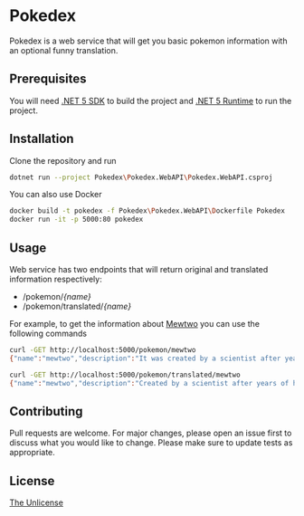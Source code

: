 # Pokedex

Pokedex is a web service that will get you basic pokemon information with an optional funny translation.

## Prerequisites

You will need [.NET 5 SDK](https://dotnet.microsoft.com/download/dotnet/5.0) to build the project and [.NET 5 Runtime](https://dotnet.microsoft.com/download/dotnet/5.0) to run the project.

## Installation

Clone the repository and run

```bash
dotnet run --project Pokedex\Pokedex.WebAPI\Pokedex.WebAPI.csproj
```

You can also use Docker

```bash
docker build -t pokedex -f Pokedex\Pokedex.WebAPI\Dockerfile Pokedex
docker run -it -p 5000:80 pokedex
```

## Usage

Web service has two endpoints that will return original and translated information respectively:

* /pokemon/_{name}_
* /pokemon/translated/_{name}_

For example, to get the information about [Mewtwo](https://www.pokemon.com/ru/pokedex/mewtwo) you can use the following commands

```bash
curl -GET http://localhost:5000/pokemon/mewtwo
{"name":"mewtwo","description":"It was created by a scientist after years of horrific gene splicing and DNA engineering experiments.","habitat":"rare","isLegendary":true}

curl -GET http://localhost:5000/pokemon/translated/mewtwo
{"name":"mewtwo","description":"Created by a scientist after years of horrific gene splicing and dna engineering experiments,  it was.","habitat":"rare","isLegendary":true}
```

## Contributing

Pull requests are welcome. For major changes, please open an issue first to discuss what you would like to change.
Please make sure to update tests as appropriate.

## License

[The Unlicense](https://choosealicense.com/licenses/unlicense/)